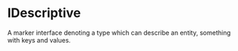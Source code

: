 # IDescriptive

A marker interface denoting a type which can describe an entity, something with keys and values.
